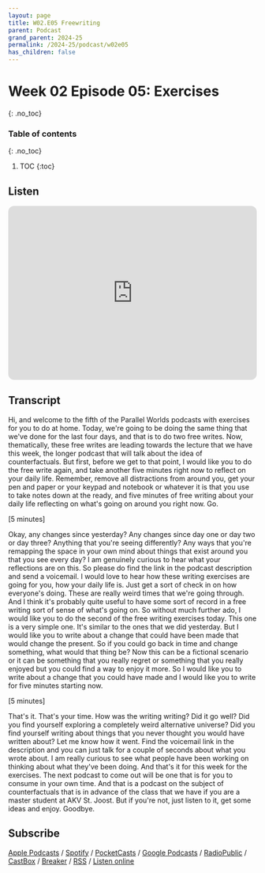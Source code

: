 ```yaml
---
layout: page
title: W02.E05 Freewriting
parent: Podcast
grand_parent: 2024-25
permalink: /2024-25/podcast/w02e05
has_children: false
---
```



# Week 02 Episode 05: Exercises
{: .no_toc}


### Table of contents
{: .no_toc}

1. TOC
{:toc}

## Listen


<iframe style="border-radius:12px" src="https://open.spotify.com/embed/episode/10JE70DmsF37ra7XYcJAO1?utm_source=generator" width="100%" height="352" frameBorder="0" allowfullscreen="" allow="autoplay; clipboard-write; encrypted-media; fullscreen; picture-in-picture" loading="lazy"></iframe>

## Transcript
Hi, and welcome to the fifth of the Parallel Worlds podcasts with exercises for you to do at home. Today, we're going to be doing the same thing that we've done for the last four days, and that is to do two free writes. Now, thematically, these free writes are leading towards the lecture that we have this week, the longer podcast that will talk about the idea of counterfactuals. But first, before we get to that point, I would like you to do the free write again, and take another five minutes right now to reflect on your daily life. Remember, remove all distractions from around you, get your pen and paper or your keypad and notebook or whatever it is that you use to take notes down at the ready, and five minutes of free writing about your daily life reflecting on what's going on around you right now. Go.

[5 minutes]

Okay, any changes since yesterday? Any changes since day one or day two or day three? Anything that you're seeing differently? Any ways that you're remapping the space in your own mind about things that exist around you that you see every day? I am genuinely curious to hear what your reflections are on this. So please do find the link in the podcast description and send a voicemail. I would love to hear how these writing exercises are going for you, how your daily life is. Just get a sort of check in on how everyone's doing. These are really weird times that we're going through. And I think it's probably quite useful to have some sort of record in a free writing sort of sense of what's going on. So without much further ado, I would like you to do the second of the free writing exercises today. This one is a very simple one. It's similar to the ones that we did yesterday. But I would like you to write about a change that could have been made that would change the present. So if you could go back in time and change something, what would that thing be? Now this can be a fictional scenario or it can be something that you really regret or something that you really enjoyed but you could find a way to enjoy it more. So I would like you to write about a change that you could have made and I would like you to write for five minutes starting now.

[5 minutes]

That's it. That's your time. How was the writing writing? Did it go well? Did you find yourself exploring a completely weird alternative universe? Did you find yourself writing about things that you never thought you would have written about? Let me know how it went. Find the voicemail link in the description and you can just talk for a couple of seconds about what you wrote about. I am really curious to see what people have been working on thinking about what they've been doing. And that's it for this week for the exercises. The next podcast to come out will be one that is for you to consume in your own time. And that is a podcast on the subject of counterfactuals that is in advance of the class that we have if you are a master student at AKV St. Joost. But if you're not, just listen to it, get some ideas and enjoy. Goodbye.



## Subscribe

[Apple Podcasts](https://podcasts.apple.com/gb/podcast/parallel-worlds/id1504529134) / [Spotify](https://open.spotify.com/show/3L3RhKaoqQZoU9fIcLuZjz) / [PocketCasts](https://pca.st/ha20534r) / [Google Podcasts](https://www.google.com/podcasts?feed=aHR0cHM6Ly9hbmNob3IuZm0vcy8xODg0YjAwOC9wb2RjYXN0L3Jzcw%3D%3D) / [RadioPublic](https://radiopublic.com/parallel-worlds-WzVy1K) / [CastBox](https://castbox.fm/channel/id2710471?utm_source=podcaster&utm_medium=dlink&utm_campaign=c_2710471&utm_content=Parallel%20Worlds-CastBox_FM) / [Breaker](https://www.breaker.audio/parallel-worlds) / [RSS](https://anchor.fm/s/1884b008/podcast/rss) / [Listen online](https://anchor.fm/olliepalmer)
